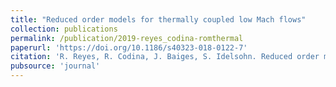 ```yaml
---
title: "Reduced order models for thermally coupled low Mach flows"
collection: publications
permalink: /publication/2019-reyes_codina-romthermal
paperurl: 'https://doi.org/10.1186/s40323-018-0122-7'
citation: 'R. Reyes, R. Codina, J. Baiges, S. Idelsohn. Reduced order models for thermally coupled low Mach flows. <i>Advanced Modeling and Simulation in Engineering Sciences.</i> 2019'
pubsource: 'journal'
---
```

